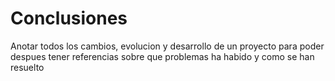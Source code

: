 # Conclusiones

Anotar todos los cambios, evolucion y desarrollo de un proyecto para poder
despues tener referencias sobre que problemas ha habido y como se han resuelto
